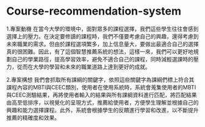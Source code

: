 # Course-recommendation-system
1.專案動機
在當今大學的環境中，面對眾多的課程選擇，我們這些學生往往會感到選擇上的壓力。在決定要修讀的課程時，我們不僅要考慮自己的興趣，還得考慮到未來職業的需求。但由於課程選項繁多，加上信息量大，要做出最適合自己的選擇真的很困難。因此，有了這個智慧推薦系統的想法，這樣一來，我們可以更好地規劃自己的學業路徑，提高學習效率，避免不適合自己的課程，同時減輕選課時的壓力，從而在大學的學習和未來的職業道路上達到更好的成就。

2.專案構想
我們會抓取所有課綱的關鍵字，依照這些關鍵字為課綱們標上符合其課程內容的MBTI與CEEC類別，使用者在使用系統時，系統會蒐集使用者的MBTI與CEEC測驗結果，再將使用者輸入的結果與所有課綱資料進行匹配，將匹配結果由高至低排序，以視覺化的呈現方式，推薦給使用者，方便學生理解並根據自己的興趣和能力選擇課程。此外，系統會根據學生的反饋進行學習和改進，以不斷提升推薦的精確度和效果。
